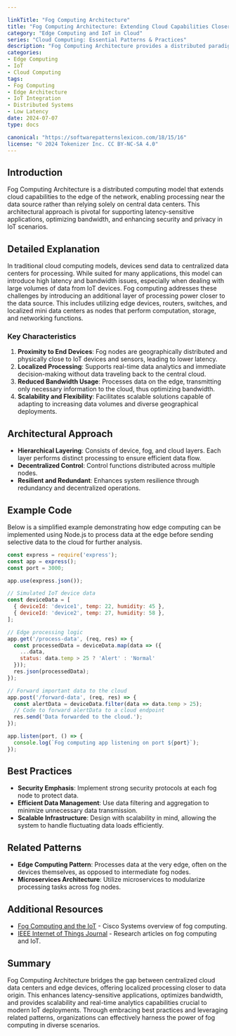```yaml
---

linkTitle: "Fog Computing Architecture"
title: "Fog Computing Architecture: Extending Cloud Capabilities Closer to Data Sources"
category: "Edge Computing and IoT in Cloud"
series: "Cloud Computing: Essential Patterns & Practices"
description: "Fog Computing Architecture provides a distributed paradigm that brings computation, storage, and networking closer to IoT devices and data sources, enabling more efficient data processing, latency reduction, and better bandwidth utilization."
categories:
- Edge Computing
- IoT
- Cloud Computing
tags:
- Fog Computing
- Edge Architecture
- IoT Integration
- Distributed Systems
- Low Latency
date: 2024-07-07
type: docs

canonical: "https://softwarepatternslexicon.com/18/15/16"
license: "© 2024 Tokenizer Inc. CC BY-NC-SA 4.0"
---
```


## Introduction

Fog Computing Architecture is a distributed computing model that extends cloud capabilities to the edge of the network, enabling processing near the data source rather than relying solely on central data centers. This architectural approach is pivotal for supporting latency-sensitive applications, optimizing bandwidth, and enhancing security and privacy in IoT scenarios.

## Detailed Explanation

In traditional cloud computing models, devices send data to centralized data centers for processing. While suited for many applications, this model can introduce high latency and bandwidth issues, especially when dealing with large volumes of data from IoT devices. Fog computing addresses these challenges by introducing an additional layer of processing power closer to the data source. This includes utilizing edge devices, routers, switches, and localized mini data centers as nodes that perform computation, storage, and networking functions.

### Key Characteristics

1. **Proximity to End Devices**: Fog nodes are geographically distributed and physically close to IoT devices and sensors, leading to lower latency.
2. **Localized Processing**: Supports real-time data analytics and immediate decision-making without data traveling back to the central cloud.
3. **Reduced Bandwidth Usage**: Processes data on the edge, transmitting only necessary information to the cloud, thus optimizing bandwidth.
4. **Scalability and Flexibility**: Facilitates scalable solutions capable of adapting to increasing data volumes and diverse geographical deployments.

## Architectural Approach

- **Hierarchical Layering**: Consists of device, fog, and cloud layers. Each layer performs distinct processing to ensure efficient data flow.
- **Decentralized Control**: Control functions distributed across multiple nodes.
- **Resilient and Redundant**: Enhances system resilience through redundancy and decentralized operations.

## Example Code

Below is a simplified example demonstrating how edge computing can be implemented using Node.js to process data at the edge before sending selective data to the cloud for further analysis.

```javascript
const express = require('express');
const app = express();
const port = 3000;

app.use(express.json());

// Simulated IoT device data
const deviceData = [
  { deviceId: 'device1', temp: 22, humidity: 45 },
  { deviceId: 'device2', temp: 27, humidity: 58 },
];

// Edge processing logic
app.get('/process-data', (req, res) => {
  const processedData = deviceData.map(data => ({
    ...data,
    status: data.temp > 25 ? 'Alert' : 'Normal'
  }));
  res.json(processedData);
});

// Forward important data to the cloud
app.post('/forward-data', (req, res) => {
  const alertData = deviceData.filter(data => data.temp > 25);
  // Code to forward alertData to a cloud endpoint
  res.send('Data forwarded to the cloud.');
});

app.listen(port, () => {
  console.log(`Fog computing app listening on port ${port}`);
});
```

## Best Practices

- **Security Emphasis**: Implement strong security protocols at each fog node to protect data.
- **Efficient Data Management**: Use data filtering and aggregation to minimize unnecessary data transmission.
- **Scalable Infrastructure**: Design with scalability in mind, allowing the system to handle fluctuating data loads efficiently.

## Related Patterns

- **Edge Computing Pattern**: Processes data at the very edge, often on the devices themselves, as opposed to intermediate fog nodes.
- **Microservices Architecture**: Utilize microservices to modularize processing tasks across fog nodes.

## Additional Resources

- [Fog Computing and the IoT](https://www.cisco.com/c/en/us/solutions/internet-of-things/fog-computing.html) - Cisco Systems overview of fog computing.
- [IEEE Internet of Things Journal](https://ieeexplore.ieee.org/xpl/RecentIssue.jsp?punumber=6488907) - Research articles on fog computing and IoT.

## Summary

Fog Computing Architecture bridges the gap between centralized cloud data centers and edge devices, offering localized processing closer to data origin. This enhances latency-sensitive applications, optimizes bandwidth, and provides scalability and real-time analytics capabilities crucial to modern IoT deployments. Through embracing best practices and leveraging related patterns, organizations can effectively harness the power of fog computing in diverse scenarios.
